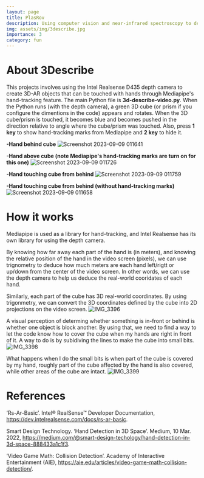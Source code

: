 ```yaml
---
layout: page
title: PlasRov
description: Using computer vision and near-infrared spectroscopy to detect microplastics.
img: assets/img/3describe.jpg
importance: 3
category: fun
---
```


# About 3Describe
This projects involves using the Intel Realsense D435 depth camera to create 3D-AR objects that can be touched with hands through Mediapipe's hand-tracking feature. The main Python file is **3d-describe-video.py**. When the Python runs (with the depth camera), a green 3D cube (or prism if you configure the dimentions in the code) appears and rotates. When the 3D cube/prism is touched, it becomes blue and becomes pushed in the direction relative to angle where the cube/prism was touched. Also, press **1 key** to show hand-tracking marks from Mediapipe and **2 key** to hide it.

**-Hand behind cube**
![Screenshot 2023-09-09 011641](https://github.com/comrademan/3Describe/assets/85780191/f5e00067-0fce-43f8-9eff-86bd3ea5b07b)

**-Hand above cube (note Mediapipe's hand-tracking marks are turn on for this one)**
![Screenshot 2023-09-09 011726](https://github.com/comrademan/3Describe/assets/85780191/43d55950-21c0-40f4-b48c-5e2d7b3b3ea9)

**-Hand touching cube from behind**
![Screenshot 2023-09-09 011759](https://github.com/comrademan/3Describe/assets/85780191/099122d4-46fb-42b6-9142-35e82e9eaf7a)

**-Hand touching cube from behind (without hand-tracking marks)**
![Screenshot 2023-09-09 011658](https://github.com/comrademan/3Describe/assets/85780191/deff0af9-b401-4650-b65e-0f1ff256fafe)

# How it works
Mediapipe is used as a library for hand-tracking, and Intel Realsense has its own library for using the depth camera.

By knowing how far away each part of the hand is (in meters), and knowing the relative position of the hand in the video screen (pixels), we can use trignometry to deduce how much meters are each hand left/rigtt or up/down from the center of the video screen. In other words, we can use the depth camera to help us deduce the real-world cooridates of each hand.

Similarly, each part of the cube has 3D real-world coordinates. By using trigonmetry, we can convert the 3D coordinates defined by the cube into 2D projections on the video screen.
![IMG_3396](https://github.com/comrademan/3Describe/assets/85780191/f8aa484c-df8a-47aa-ab51-e2ec3fea9b1a)

A visual perception of determing whether something is in-front or behind is whether one object is block another. By using that, we need to find a way to let the code know how to cover the cube when my hands are right in front of it. A way to do is by subidiving the lines to make the cube into small bits.
![IMG_3398](https://github.com/comrademan/3Describe/assets/85780191/2c92dd15-040a-4b80-8ace-d514db14b489)

What happens when I do the small bits is when part of the cube is covered by my hand, roughly part of the cube affected by the hand is also covered, while other areas of the cube are intact. 
![IMG_3399](https://github.com/comrademan/3Describe/assets/85780191/5bc4d3dd-a962-493f-a291-38786200b68b)




# References
‘Rs-Ar-Basic’. Intel® RealSense™ Developer Documentation, https://dev.intelrealsense.com/docs/rs-ar-basic. 

Smart Design Technology. ‘Hand Detection in 3D Space’. Medium, 10 Mar. 2022, https://medium.com/@smart-design-techology/hand-detection-in-3d-space-888433a1c1f3.

‘Video Game Math: Collision Detection’. Academy of Interactive Entertainment (AIE), https://aie.edu/articles/video-game-math-collision-detection/.